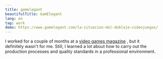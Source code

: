 ```yaml
---
title: gamelegant
beautifulTitle: GamElegant
lang: en
tag: work
demo: https://www.gamelegant.com/la-situacion-del-doblaje-videojuegos/
---
```


I worked for a couple of months at a
<a href='https://www.gamelegant.com/author/saggamedeveloper/' target='_blank'>
video games magazine</a>
, but it definitely
wasn't for me. Still, I learned a lot about how to carry out the production
processes and quality standards in a professional environment.
